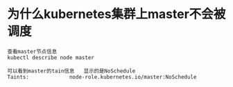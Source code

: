 # 为什么kubernetes集群上master不会被调度

```
查看master节点信息
kubectl describe node master

可以看到master的tain信息   显示的是NoSchedule
Taints:             node-role.kubernetes.io/master:NoSchedule
```


